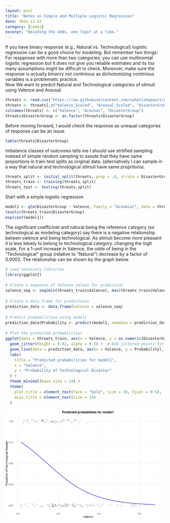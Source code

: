 ```yaml
---
layout: post
title: "Notes on Simple and Multiple Logistic Regression"
date: 2024-11-22
category: [codes]
excerpt: "Decoding the odds, one logit at a time."
---
```

If you have binary response (e.g., Natural vs. Technological) logistic regression can be a good choice for modeling. But remember two things: For resppnses with more than two categories, you can use multinomial logistic regression but it does not give you reliable estimates and its too many assumptions might be difficult to check. Moreover, make sure the response is actually binanry not continious as dichotomizing continious variables is a problematic practice.  
Now We want to predcit Natural and Technological categories of stimuli using Valence and Arousal.  
```r
threats <- read.csv("https://raw.githubusercontent.com/soheilshapouri/affect_disasters/main/Data%20S2.csv")
threats <- threats[,c("Valence_Scaled", "Arousal_Scaled", "DisasterGroup")]
colnames(threats) <- c("Valence", "Arousal", "DisasterGroup")
threats$DisasterGroup <- as.factor(threats$DisasterGroup)
```
Before moving forward, I would check the response as unequal categories of response can be an issue. 
```r
table(threats$DisasterGroup)
```
imbalance classes of outcomes tells me I should use strtified sampling instead of simple random sampling to assute that they have same proportions in train-test splits as original data. (alternatively I can sample in a way that natural and technological stimuli have same proprtions). 
```r
threats_split <- initial_split(threats, prop = .8, strata = DisasterGroup)
threats_train <- training(threats_split)
threats_test <- testing(threats_split)
```
Start with a simple logistic regression 
```r
model1 <- glm(DisasterGroup ~ Valence, family = "binomial", data = threats_train)
levels(threats_train$DisasterGroup)
exp(coef(model1))
```
The significant coefficinet and natural being the reference category (so technological as modeling category) say there is a negative relationship betwen valence and being technological. As stimuli become more pleasant it is less lekiely to belong to technological category. changing the logit scale, For a 1-unit increase in Valence, the odds of being in the "Technological" group (relative to "Natural") decrease by a factor of 0.0002. The relationship can be shown by the graph below. 
```r
# Load necessary libraries
library(ggplot2)

# Create a sequence of Valence values for prediction
valence_seq <- seq(min(threats_train$Valence), max(threats_train$Valence), length.out = 100)

# Create a data frame for predictions
prediction_data <- data.frame(Valence = valence_seq)

# Predict probabilities using model1
prediction_data$Probability <- predict(model1, newdata = prediction_data, type = "response")

# Plot the predicted probabilities
ggplot(data = threats_train, aes(x = Valence, y = as.numeric(DisasterGroup == "Technological"))) +
  geom_jitter(height = 0.02, alpha = 0.3) +  # Add jittered points for data visualization
  geom_line(data = prediction_data, aes(x = Valence, y = Probability), color = "blue", size = 1) +  # Prediction line
  labs(
    title = "Predicted probabilities for model1",
    x = "Valence",
    y = "Probability of Technological Disaster"
  ) +
  theme_minimal(base_size = 14) +
  theme(
    plot.title = element_text(face = "bold", size = 16, hjust = 0.5),
    axis.title = element_text(size = 14)
  )
```
![Probability of being technological as a function of valence](https://raw.githubusercontent.com/soheilshapouri/soheilshapouri.github.io/master/_posts/valencetech.jpg)





